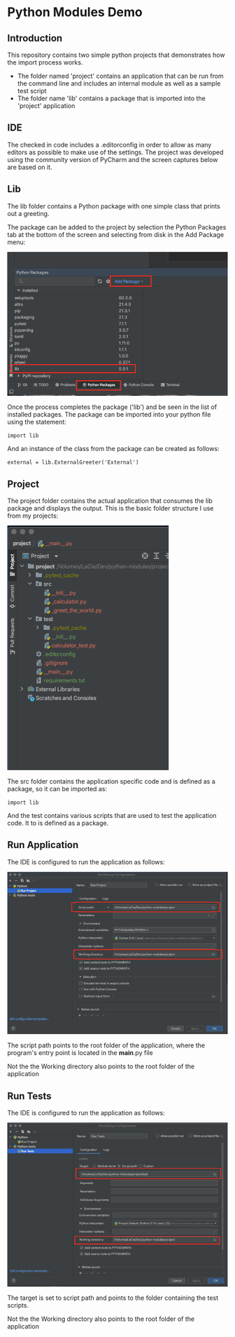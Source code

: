 # Python Modules Demo

## Introduction

This repository contains two simple python projects that demonstrates how the import process works.

- The folder named 'project' contains an application that can be run from the command line and includes an internal module as well as a sample test script
- The folder name 'lib' contains a package that is imported into the 'project' application

## IDE

The checked in code includes a .editorconfig in order to allow as many editors as possible to make use of the settings.  The project was developed using the community version of PyCharm and the screen captures below are based on it.

## Lib

The lib folder contains a Python package with one simple class that prints out a greeting.

The package can be added to the project by selection the Python Packages tab at the bottom of the screen and selecting from disk in the Add Package menu:

![Add Package](add_package.png)

Once the process completes the package ('lib') and be seen in the list of installed packages.  The package can be imported into your python file using the
statement:

```
import lib
```

And an instance of the class from the package can be created as follows:

```
external = lib.ExternalGreeter('External')
```

## Project

The project folder contains the actual application that consumes the lib package and displays the output.  This is the basic folder structure I use from my projects:

![Project Structure](project_structure.png)

The src folder contains the application specific code and is defined as a package, so it can be imported as:

```
import lib
```

And the test contains various scripts that are used to test the application code.  It to is defined as a package.

## Run Application

The IDE is configured to run the application as follows:

![Run Application](run_app.png)

The script path points to the root folder of the application, where the program's entry point is located in the __main__.py file

Not the the Working directory also points to the root folder of the application

## Run Tests

The IDE is configured to run the application as follows:


![Run Test](run_test.png)

The target is set to script path and points to the folder containing the test scripts.

Not the the Working directory also points to the root folder of the application
